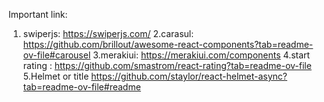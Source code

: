 Important link:

1. swiperjs:
   https://swiperjs.com/
2.carasul:
 https://github.com/brillout/awesome-react-components?tab=readme-ov-file#carousel
3.merakiui:
https://merakiui.com/components
4.start rating :
https://github.com/smastrom/react-rating?tab=readme-ov-file
5.Helmet or title
https://github.com/staylor/react-helmet-async?tab=readme-ov-file#readme
